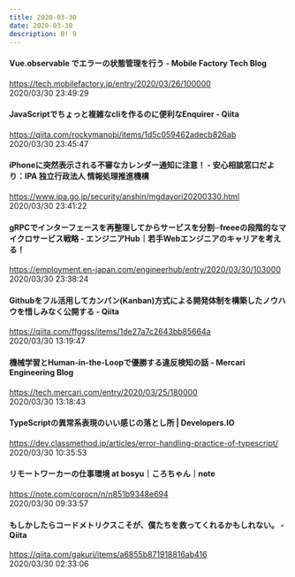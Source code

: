 ```yaml
---
title: 2020-03-30
date: 2020-03-30
description: B! 9
---
```


#### Vue.observable でエラーの状態管理を行う - Mobile Factory Tech Blog
https://tech.mobilefactory.jp/entry/2020/03/26/100000<br>
2020/03/30 23:49:29<br>


#### JavaScriptでちょっと複雑なcliを作るのに便利なEnquirer - Qiita
https://qiita.com/rockymanobi/items/1d5c059462adecb826ab<br>
2020/03/30 23:45:47<br>


#### iPhoneに突然表示される不審なカレンダー通知に注意！ - 安心相談窓口だより：IPA 独立行政法人 情報処理推進機構
https://www.ipa.go.jp/security/anshin/mgdayori20200330.html<br>
2020/03/30 23:41:22<br>


#### gRPCでインターフェースを再整理してからサービスを分割─freeeの段階的なマイクロサービス戦略 - エンジニアHub｜若手Webエンジニアのキャリアを考える！
https://employment.en-japan.com/engineerhub/entry/2020/03/30/103000<br>
2020/03/30 23:38:24<br>


#### Githubをフル活用してカンバン(Kanban)方式による開発体制を構築したノウハウを惜しみなく公開する - Qiita
https://qiita.com/ffggss/items/1de27a7c2643bb85664a<br>
2020/03/30 13:19:47<br>


#### 機械学習とHuman-in-the-Loopで優勝する違反検知の話 - Mercari Engineering Blog
https://tech.mercari.com/entry/2020/03/25/180000<br>
2020/03/30 13:18:43<br>


#### TypeScriptの異常系表現のいい感じの落とし所 | Developers.IO
https://dev.classmethod.jp/articles/error-handling-practice-of-typescript/<br>
2020/03/30 10:35:53<br>


#### リモートワーカーの仕事環境 at bosyu｜ころちゃん｜note
https://note.com/corocn/n/n851b9348e694<br>
2020/03/30 09:33:57<br>


#### もしかしたらコードメトリクスこそが、僕たちを救ってくれるかもしれない。 - Qiita
https://qiita.com/gakuri/items/a6855b871918816ab416<br>
2020/03/30 02:33:06<br>



